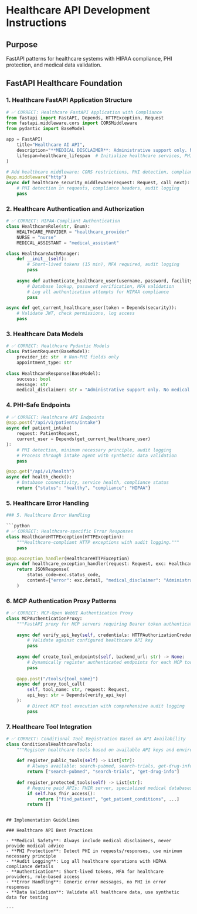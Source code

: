 # Healthcare API Development Instructions

## Purpose

FastAPI patterns for healthcare systems with HIPAA compliance, PHI protection, and medical data validation.

## FastAPI Healthcare Foundation

### 1. Healthcare FastAPI Application Structure

```python
# ✅ CORRECT: Healthcare FastAPI Application with Compliance
from fastapi import FastAPI, Depends, HTTPException, Request
from fastapi.middleware.cors import CORSMiddleware
from pydantic import BaseModel

app = FastAPI(
    title="Healthcare AI API", 
    description="**MEDICAL DISCLAIMER**: Administrative support only. No medical advice.",
    lifespan=healthcare_lifespan  # Initialize healthcare services, PHI detection, security
)

# Add healthcare middleware: CORS restrictions, PHI detection, compliance headers
@app.middleware("http")
async def healthcare_security_middleware(request: Request, call_next):
    # PHI detection in requests, compliance headers, audit logging
    pass
```

### 2. Healthcare Authentication and Authorization

```python
# ✅ CORRECT: HIPAA-Compliant Authentication
class HealthcareRole(str, Enum):
    HEALTHCARE_PROVIDER = "healthcare_provider"
    NURSE = "nurse"
    MEDICAL_ASSISTANT = "medical_assistant"

class HealthcareAuthManager:
    def __init__(self):
        # Short-lived tokens (15 min), MFA required, audit logging
        pass
    
    async def authenticate_healthcare_user(username, password, facility_id, mfa_token):
        # Database lookup, password verification, MFA validation
        # Log all authentication attempts for HIPAA compliance
        pass

async def get_current_healthcare_user(token = Depends(security)):
    # Validate JWT, check permissions, log access
    pass
```

### 3. Healthcare Data Models

```python
# ✅ CORRECT: Healthcare Pydantic Models
class PatientRequest(BaseModel):
    provider_id: str  # Non-PHI fields only
    appointment_type: str
    
class HealthcareResponse(BaseModel):
    success: bool
    message: str
    medical_disclaimer: str = "Administrative support only. No medical advice."
```

### 4. PHI-Safe Endpoints

```python
# ✅ CORRECT: Healthcare API Endpoints
@app.post("/api/v1/patients/intake")
async def patient_intake(
    request: PatientRequest,
    current_user = Depends(get_current_healthcare_user)
):
    # PHI detection, minimum necessary principle, audit logging
    # Process through intake agent with synthetic data validation
    pass

@app.get("/api/v1/health")
async def health_check():
    # Database connectivity, service health, compliance status
    return {"status": "healthy", "compliance": "HIPAA"}
```

### 5. Healthcare Error Handling

```python
### 5. Healthcare Error Handling

```python
# ✅ CORRECT: Healthcare-specific Error Responses
class HealthcareHTTPException(HTTPException):
    """Healthcare-compliant HTTP exceptions with audit logging."""
    pass

@app.exception_handler(HealthcareHTTPException)
async def healthcare_exception_handler(request: Request, exc: HealthcareHTTPException):
    return JSONResponse(
        status_code=exc.status_code,
        content={"error": exc.detail, "medical_disclaimer": "Administrative support only"}
    )
```

### 6. MCP Authentication Proxy Patterns

```python
# ✅ CORRECT: MCP-Open WebUI Authentication Proxy
class MCPAuthenticationProxy:
    """FastAPI proxy for MCP servers requiring Bearer token authentication."""
    
    async def verify_api_key(self, credentials: HTTPAuthorizationCredentials) -> str:
        # Validate against configured healthcare API key
        pass
    
    async def create_tool_endpoints(self, backend_url: str) -> None:
        # Dynamically register authenticated endpoints for each MCP tool
        pass
    
    @app.post("/tools/{tool_name}")
    async def proxy_tool_call(
        self, tool_name: str, request: Request, 
        api_key: str = Depends(verify_api_key)
    ):
        # Direct MCP tool execution with comprehensive audit logging
        pass
```

### 7. Healthcare Tool Integration

```python
# ✅ CORRECT: Conditional Tool Registration Based on API Availability
class ConditionalHealthcareTools:
    """Register healthcare tools based on available API keys and environment."""
    
    def register_public_tools(self) -> List[str]:
        # Always available: search-pubmed, search-trials, get-drug-info
        return ["search-pubmed", "search-trials", "get-drug-info"]
    
    def register_protected_tools(self) -> List[str]:
        # Require paid APIs: FHIR server, specialized medical databases
        if self.has_fhir_access():
            return ["find_patient", "get_patient_conditions", ...]
        return []
```
```

## Implementation Guidelines

### Healthcare API Best Practices

- **Medical Safety**: Always include medical disclaimers, never provide medical advice
- **PHI Protection**: Detect PHI in requests/responses, use minimum necessary principle
- **Audit Logging**: Log all healthcare operations with HIPAA compliance details
- **Authentication**: Short-lived tokens, MFA for healthcare providers, role-based access
- **Error Handling**: Generic error messages, no PHI in error responses
- **Data Validation**: Validate all healthcare data, use synthetic data for testing

---
